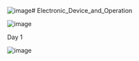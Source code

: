 ![image](https://github.com/user-attachments/assets/1e7d2b13-fa17-42b5-808c-df4c4cdd3b16)# Electronic_Device_and_Operation

![image](https://github.com/user-attachments/assets/8f9509e8-7b7a-4504-96b5-3c7d6ad3411f)

Day 1

![image](https://github.com/user-attachments/assets/d39bba08-1b53-47ce-b01a-dbab0c16f409)
